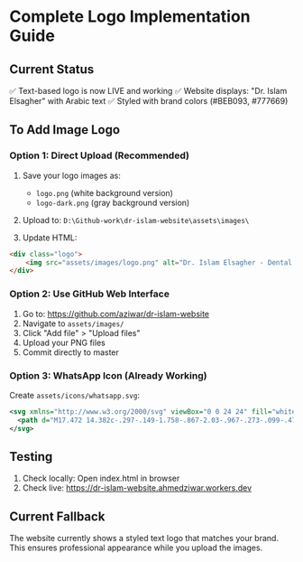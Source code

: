 # Complete Logo Implementation Guide

## Current Status
✅ Text-based logo is now LIVE and working
✅ Website displays: "Dr. Islam Elsagher" with Arabic text
✅ Styled with brand colors (#BEB093, #777669)

## To Add Image Logo

### Option 1: Direct Upload (Recommended)
1. Save your logo images as:
   - `logo.png` (white background version)
   - `logo-dark.png` (gray background version)
   
2. Upload to: `D:\Github-work\dr-islam-website\assets\images\`

3. Update HTML:
```html
<div class="logo">
    <img src="assets/images/logo.png" alt="Dr. Islam Elsagher - Dental Implantologist">
</div>
```

### Option 2: Use GitHub Web Interface
1. Go to: https://github.com/aziwar/dr-islam-website
2. Navigate to `assets/images/`
3. Click "Add file" > "Upload files"
4. Upload your PNG files
5. Commit directly to master

### Option 3: WhatsApp Icon (Already Working)
Create `assets/icons/whatsapp.svg`:
```svg
<svg xmlns="http://www.w3.org/2000/svg" viewBox="0 0 24 24" fill="white">
  <path d="M17.472 14.382c-.297-.149-1.758-.867-2.03-.967-.273-.099-.471-.148-.67.15-.197.297-.767.966-.94 1.164-.173.199-.347.223-.644.075-.297-.15-1.255-.463-2.39-1.475-.883-.788-1.48-1.761-1.653-2.059-.173-.297-.018-.458.13-.606.134-.133.298-.347.446-.52.149-.174.198-.298.298-.497.099-.198.05-.371-.025-.52-.075-.149-.669-1.612-.916-2.207-.242-.579-.487-.5-.669-.51-.173-.008-.371-.01-.57-.01-.198 0-.52.074-.792.372-.272.297-1.04 1.016-1.04 2.479 0 1.462 1.065 2.875 1.213 3.074.149.198 2.096 3.2 5.077 4.487.709.306 1.262.489 1.694.625.712.227 1.36.195 1.871.118.571-.085 1.758-.719 2.006-1.413.248-.694.248-1.289.173-1.413-.074-.124-.272-.198-.57-.347m-5.421 7.403h-.004a9.87 9.87 0 01-5.031-1.378l-.361-.214-3.741.982.998-3.648-.235-.374a9.86 9.86 0 01-1.51-5.26c.001-5.45 4.436-9.884 9.888-9.884 2.64 0 5.122 1.03 6.988 2.898a9.825 9.825 0 012.893 6.994c-.003 5.45-4.437 9.884-9.885 9.884m8.413-18.297A11.815 11.815 0 0012.05 0C5.495 0 .16 5.335.157 11.892c0 2.096.547 4.142 1.588 5.945L.057 24l6.305-1.654a11.882 11.882 0 005.683 1.448h.005c6.554 0 11.89-5.335 11.893-11.893a11.821 11.821 0 00-3.48-8.413Z"/>
</svg>
```

## Testing
1. Check locally: Open index.html in browser
2. Check live: https://dr-islam-website.ahmedziwar.workers.dev

## Current Fallback
The website currently shows a styled text logo that matches your brand.
This ensures professional appearance while you upload the images.